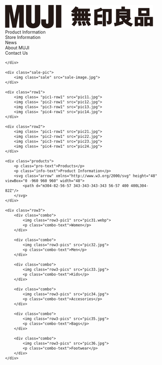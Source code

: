<!DOCTYPE html>
<html lang="en">
<head>
    <meta charset="UTF-8">
    <meta name="viewport" content="width=device-width, initial-scale=1.0">
    <link type="text/css" rel="stylesheet" href="muji.css">
    <link rel="preconnect" href="https://fonts.googleapis.com">
    <link rel="preconnect" href="https://fonts.gstatic.com" crossorigin>
    <link href="https://fonts.googleapis.com/css2?family=Roboto&display=swap" rel="stylesheet">
    <link rel="stylesheet" href="https://fonts.googleapis.com/css2?family=Material+Symbols+Outlined:opsz,wght,FILL,GRAD@20..48,100..700,0..1,-50..200" />
    <link rel="icon" href="muji-title-icon.jpeg" type="image/x-icon">
    <title>MUJI</title>

</head>
<body>
    <div class="navbar">
            <div><img class= "muji-logo" src="logo_muji.png" ></div>
            <div class="product-info button">Product Information</div>
            <div class="store-info button">Store Information</div>
            <div class="news button">News</div>
            <div class="about button">About MUJI</div>
            <div class="contact button">Contact Us</div>
        </div>

    </div>
    
    <div class="sale-pic">
        <img class="sale" src="sale-image.jpg">
    </div>

    <div class="row1">
        <img class= "pic1-row1" src="pic11.jpg">
        <img class= "pic2-row1" src="pic12.jpg">
        <img class= "pic3-row1" src="pic13.jpg">
        <img class= "pic4-row1" src="pic14.jpg">
    </div>

    <div class="row2">
        <img class= "pic1-row1" src="pic21.jpg">
        <img class= "pic2-row1" src="pic22.jpg">
        <img class= "pic3-row1" src="pic23.jpg">
        <img class= "pic4-row1" src="pic24.jpg">
    </div>
    
    <div class="products">
        <p class="pro-text">Products</p>
        <p class="info-text">Product Information</p>
        <svg class="arrow" xmlns="http://www.w3.org/2000/svg" height="48" viewBox="0 -960 960 960" width="48">
            <path d="m304-82-56-57 343-343-343-343 56-57 400 400L304-82Z"/>
        </svg>
    </div>

    <div class="row3">
        <div class="combo">
            <img class="row3-pic1" src="pic31.webp">
            <p class="combo-text">Women</p>
        </div>

        <div class="combo">
            <img class="row3-pics" src="pic32.jpg">
            <p class="combo-text">Men</p>
        </div>

        <div class="combo">
            <img class="row3-pics" src="pic33.jpg">
            <p class="combo-text">Kids</p>
        </div>

        <div class="combo">
            <img class="row3-pics" src="pic34.jpg">
            <p class="combo-text">Accesories</p>
        </div>

        <div class="combo">
            <img class="row3-pics" src="pic35.jpg">
            <p class="combo-text">Bags</p>
        </div>

        <div class="combo">
            <img class="row3-pics" src="pic36.jpg">
            <p class="combo-text">Footwear</p>
        </div>
    </div>
    
    
</body>
</html>
